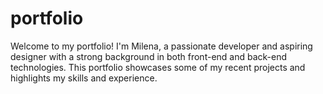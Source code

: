 # portfolio
Welcome to my portfolio! I'm Milena, a passionate developer and aspiring designer with a strong background in both front-end and back-end technologies. This portfolio showcases some of my recent projects and highlights my skills and experience.
